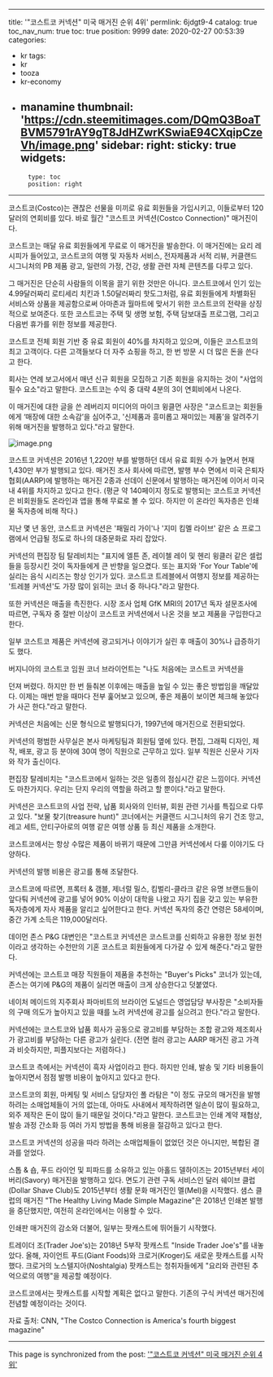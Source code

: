
---
title: '"코스트코 커넥션" 미국 매거진 순위 4위'
permlink: 6jdgt9-4
catalog: true
toc_nav_num: true
toc: true
position: 9999
date: 2020-02-27 00:53:39
categories:
- kr
tags:
- kr
- tooza
- kr-economy
- manamine
thumbnail: 'https://cdn.steemitimages.com/DQmQ3BoaTBVM5791rAY9gT8JdHZwrKSwiaE94CXqipCzeVh/image.png'
sidebar:
    right:
        sticky: true
widgets:
    -
        type: toc
        position: right
---


코스트코(Costco)는 괜찮은 선물을 미끼로 유료 회원들을 가입시키고, 이들로부터 120달러의 연회비를 있다. 바로 월간 "코스트코 커넥션(Costco Connection)" 매거진이다.


코스트코는 매달 유료 회원들에게 무료로 이 매거진을 발송한다. 이 매거진에는 요리 레시피가 들어있고, 코스트코의 여행 및 자동차 서비스, 전자제품과 서적 리뷰, 커클랜드 시그니처의 PB 제품 광고, 일련의 가정, 건강, 생활 관련 자체 콘텐츠를 다루고 있다.


그 매거진은 단순히 사람들의 이목을 끌기 위한 것만은 아니다. 코스트코에서 인기 있는 4.99달러짜리 로티세리 치킨과 1.50달러짜리 핫도그처럼, 유료 회원들에게 차별화된 서비스와 상품을 제공함으로써 아마존과 월마트에 맞서기 위한 코스트코의 전략을 상징적으로 보여준다. 또한 코스트코는 주택 및 생명 보험, 주택 담보대출 프로그램, 그리고 다음번 휴가를 위한 정보를 제공한다.


코스트코 전체 회원 기반 중 유료 회원이 40%를 차지하고 있으며, 이들은 코스트코의 최고 고객이다. 다른 고객들보다 더 자주 쇼핑을 하고, 한 번 방문 시 더 많은 돈을 쓴다고 한다.


회사는 연례 보고서에서 매년 신규 회원을 모집하고 기존 회원을 유지하는 것이 "사업의 필수 요소"라고 말한다. 코스트코는 수익 중 대략 4분의 3이 연회비에서 나온다.


이 매거진에 대한 글을 쓴 레버리지 미디어의 마이크 윙클먼 사장은 "코스트코는 회원들에게 ‘매장에 대한 소속감’을 심어주고, '신제품과 흥미롭고 재미있는 제품’을 알려주기 위해 매거진을 발행하고 있다."라고 말한다.


![image.png](https://cdn.steemitimages.com/DQmQ3BoaTBVM5791rAY9gT8JdHZwrKSwiaE94CXqipCzeVh/image.png)


코스트코 커넥션은 2016년 1,220만 부를 발행하던 데서 유료 회원 수가 늘면서 현재 1,430만 부가 발행되고 있다. 매거진 조사 회사에 따르면, 발행 부수 면에서 미국 은퇴자 협회(AARP)에 발행하는 매거진 2종과 선데이 신문에서 발행하는 매거진에 이어서 미국 내 4위를 차지하고 있다고 한다. (평균 약 140페이지 정도로 발행되는 코스트코 커넥션은 비회원들도 온라인과 앱을 통해 무료로 볼 수 있다. 하지만 이 온라인 독자층은 인쇄물 독자층에 비해 작다.)


지난 몇 년 동안, 코스트코 커넥션은 '패밀리 가이'나 '지미 킴멜 라이브' 같은 쇼 프로그램에서 언급될 정도로 하나의 대중문화로 자리 잡았다.


커넥션의 편집장 팀 탈레비치는 "표지에 엘튼 존, 레이첼 레이 및 헨리 윙클러 같은 셀럽들을 등장시킨 것이 독자들에게 큰 반향을 일으켰다. 또는 표지와 'For Your Table'에 실리는 음식 시리즈는 항상 인기가 있다. 코스트코 트레블에서 여행지 정보를 제공하는 '트레블 커넥션'도 가장 많이 읽히는 코너 중 하나다."라고 말한다.


또한 커넥션은 매출을 촉진한다. 시장 조사 업체 GfK MRI의 2017년 독자 설문조사에 따르면, 구독자 중 절반 이상이 코스트코 커넥션에서 나온 것을 보고 제품을 구입한다고 한다.


일부 코스트코 제품은 커넥션에 광고되거나 이야기가 실린 후 매출이 30%나 급증하기도 했다.


버지니아의 코스트코 임원 코너 브라이언트는 "나도 처음에는 코스트코 커넥션을

던져 버렸다. 하지만 한 번 들춰본 이후에는 매출을 높일 수 있는 좋은 방법임을 깨달았다. 이제는 매번 받을 때마다 전부 훑어보고 있으며, 좋은 제품이 보이면 체크해 놓았다가 사곤 한다."라고 말한다.


커넥션은 처음에는 신문 형식으로 발행되다가, 1997년에 매거진으로 전환되었다.


커넥션의 평범한 사무실은 본사 마케팅팀과 회원팀 옆에 있다. 편집, 그래픽 디자인, 제작, 배포, 광고 등 분야에 30여 명이 직원으로 근무하고 있다. 일부 직원은 신문사 기자와 작가 출신이다.


편집장 탈레비치는 "코스트코에서 일하는 것은 일종의 점심시간 같은 느낌이다. 커넥션도 마찬가지다. 우리는 단지 우리의 역할을 하려고 할 뿐이다."라고 말한다.


커넥션은 코스트코의 사업 전략, 납품 회사와의 인터뷰, 회원 관련 기사를 특집으로 다루고 있다. "보물 찾기(treasure hunt)" 코너에서는 커클랜드 시그니처의 유기 건조 망고, 레고 세트, 안티구아로의 여행 같은 여행 상품 등 최신 제품을 소개한다.


코스트코에서는 항상 수많은 제품이 바뀌기 때문에 그만큼 커넥션에서 다룰 이야기도 다양하다. 


커넥션의 발행 비용은 광고를 통해 조달한다.


코스트코에 따르면, 프록터 & 갬블, 제너럴 밀스, 킴벌리-클라크 같은 유명 브랜드들이 앞다퉈 커넥션에 광고를 넣어 90% 이상이 대학을 나왔고 자기 집을 갖고 있는 부유한 독자층에게 자사 제품을 알리고 싶어한다고 한다. 커넥션 독자의 중간 연령은 58세이며, 중간 가계 소득은 119,000달러다.


데이먼 존스 P&G 대변인은 "코스트코 커넥션은 코스트코를 신뢰하고 유용한 정보 원천이라고 생각하는 수천만의 기혼 코스트코 회원들에게 다가갈 수 있게 해준다."라고 말한다.


커넥션에는 코스트코 매장 직원들이 제품을 추천하는 "Buyer's Picks" 코너가 있는데, 존스는 여기에 P&G의 제품이 실리면 매출이 크게 상승한다고 덧붙였다.


네이처 메이드의 지주회사 파마비트의 브라이언 도널드슨 영업담당 부사장은 "소비자들의 구매 의도가 높아지고 있을 때를 노려 커넥션에 광고를 실으려고 한다."라고 말한다.


커넥션에는 코스트코와 납품 회사가 공동으로 광고비를 부담하는 조합 광고와 제조회사가 광고비를 부담하는 다른 광고가 실린다. (전면 컬러 광고는 AARP 매거진 광고 가격과 비슷하지만, 피플지보다는 저렴하다.)


코스트코 측에서는 커넥션이 흑자 사업이라고 한다. 하지만 인쇄, 발송 및 기타 비용들이 높아지면서 점점 발행 비용이 높아지고 있다고 한다.


코스트코의 회원, 마케팅 및 서비스 담당자인 폴 라탐은 "이 정도 규모의 매거진을 발행하려는 소매업체들이 거의 없는데, 아마도 사내에서 제작하려면 일손이 많이 필요하고, 외주 제작은 돈이 많이 들기 때문일 것이다."라고 말한다. 코스트코는 인쇄 계약 재협상, 발송 과정 간소화 등 여러 가지 방법을 통해 비용을 절감하고 있다고 한다.


코스트코 커넥션의 성공을 따라 하려는 소매업체들이 없었던 것은 아니지만, 복합된 결과를 얻었다.


스톱 & 숍, 푸드 라이언 및 피파드를 소유하고 있는 아홀드 델하이즈는 2015년부터 세이버리(Savory) 매거진을 발행하고 있다. 면도기 관련 구독 서비스인 달러 쉐이브 클럽(Dollar Shave Club)도 2015년부터 생활 문화 매거진인 멜(Mel)을 시작했다. 샘스 클럽의 매거진 "The Healthy Living Made Simple Magazine"은 2018년 인쇄본 발행을 중단했지만, 여전히 온라인에서는 이용할 수 있다.


인쇄판 매거진의 감소와 더불어, 일부는 팟캐스트에 뛰어들기 시작했다.


트레이더 조(Trader Joe's)는 2018년 5부작 팟캐스트 "Inside Trader Joe's"를 내놓았다. 올해, 자이언트 푸드(Giant Foods)와 크로거(Kroger)도 새로운 팟캐스트를 시작했다. 크로거의 노스텔지아(Noshtalgia) 팟캐스트는 청취자들에게 "요리와 관련된 추억으로의 여행"을 제공할 예정이다.


코스트코에서는 팟캐스트를 시작할 계획은 없다고 말한다. 기존의 구식 커넥션 매거진에 전념할 예정이라는 것이다.


자료 출처: CNN, "The Costco Connection is America's fourth biggest magazine"

- - -

This page is synchronized from the post: ['"코스트코 커넥션" 미국 매거진 순위 4위'](https://steemit.com/@pius.pius/6jdgt9-4)
